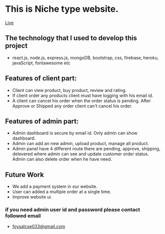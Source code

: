 # This is Niche type website.

[Live](https://niche-website-b62cc.firebaseapp.com/)

## The technology that I used to develop this project

* react.js, node.js, express.js, mongoDB, bootstrap, css, firebase, heroku, javaScript, fontawesome etc

## Features of client part:
* Client can view product, buy product, review and rating.
* If client order any products client must have logging with his email id.
* A client can cancel his order when the order status is pending. After Approve or Shipped any order client can't cancel his order.

## Features of admin part:
* Admin dashboard is secure by email id. Only admin can show dashboard.
* Admin can add an new admin, upload product, manage all product.
* Admin panel have 4 different route there are pending, approve, shipping, delevered where admin can see and update customer order status. Admin can also delete order when he have need.

## Future Work
* We add a payment system in our website.
* User can added a multiple order at a single time.
* Improve website ui.

### if you need admin user id and password please contact followed email

* foysalcse033@gmail.com